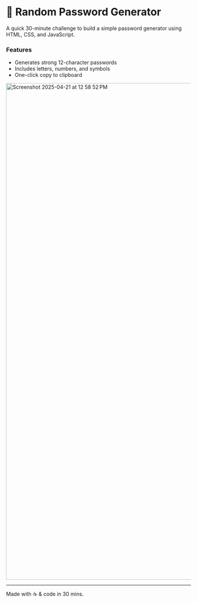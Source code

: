# 🔐 Random Password Generator

A quick 30-minute challenge to build a simple password generator using HTML, CSS, and JavaScript.

### Features
- Generates strong 12-character passwords
- Includes letters, numbers, and symbols
- One-click copy to clipboard
<img width="1353" alt="Screenshot 2025-04-21 at 12 58 52 PM" src="https://github.com/user-attachments/assets/384d7a64-61bf-41d3-b0fd-0bbc454ccc53" />

---

Made with ☕ & code in 30 mins.
